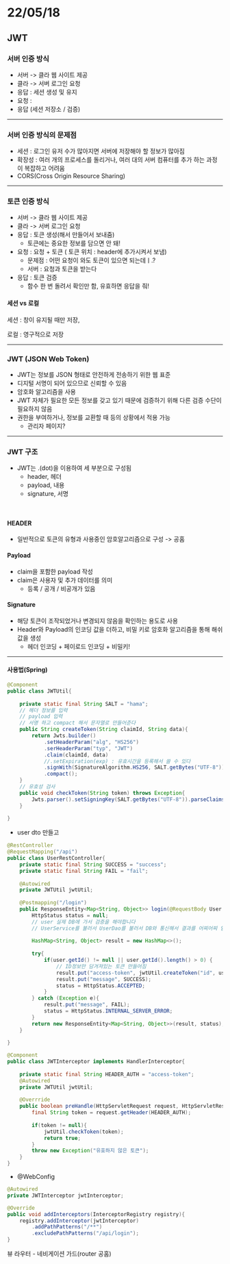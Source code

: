# 22/05/18

## JWT

### 서버 인증 방식

- 서버 -> 클라 웹 사이트 제공
- 클라 -> 서버 로그인 요청
- 응답 : 세션 생성 및 유지
- 요청 :
- 응답 (세션 저장소 / 검증)

---

### 서버 인증 방식의 문제점

- 세션 : 로그인 유저 수가 많아지면 서버에 저장해야 할 정보가 많아짐
- 확장성 : 여러 개의 프로세스를 돌리거나, 여러 대의 서버 컴퓨터를 추가 하는 과정이 복잡하고 어려움
- CORS(Cross Origin Resource Sharing)

---

### 토큰 인증 방식

- 서버 -> 클라 웹 사이트 제공
- 클라 -> 서버 로그인 요청
- 응답 : 토큰 생성(해서 만들어서 보내줌)
  - 토큰에는 중요한 정보를 담으면 안 돼!
- 요청 : 요청 + 토큰 ( 토큰 위치 : header에 추가시켜서 보냄) 
  - 문제점 : 어떤 요청이 와도 토큰이 있으면 되는데ㅣ.?
  - 서버 : 요청과 토큰을 받는다
- 응답 : 토큰 검증
  - 함수 한 번 돌려서 확인만 함, 유효하면 응답을 줘!



#### 세션 vs 로컬 

세션 : 창이 유지될 때만 저장, 

로컬 :  영구적으로 저장

---

### JWT (JSON Web Token)

- JWT는 정보를 JSON 형태로 안전하게 전송하기 위한 웹 표준
- 디지털 서명이 되어 있으므로 신뢰할 수 있음
- 암호화 알고리즘을 사용
- JWT 자체가 필요한 모든 정보를 갖고 있기 때문에 검증하기 위해 다른 검증 수단이 필요하지 않음
- 권한을 부여하거나,  정보를 교환할 때 등의 상황에서 적용 가능
  - 관리자 페이지?

---

### JWT 구조

- JWT는 .(dot)을 이용하여 세 부분으로 구성됨
  - header, 헤더
  - payload, 내용
  - signature, 서명

​	

#### HEADER

- 일반적으로 토큰의 유형과 사용중인 암호알고리즘으로 구성 -> 공홈

#### Payload

- claim을 포함한 payload 작성
- claim은 사용자 및 추가 데이터를 의미
  - 등록 / 공개 / 비공개가 있음

#### Signature

- 해당 토큰이 조작되었거나 변경되지 않음을 확인하는 용도로 사용
- Header와 Payload의 인코딩 값을 더하고, 비밀 키로 암호화 알고리즘을 통해 해쉬 값을 생성
  - 헤더 인코딩 + 페이로드 인코딩 + 비밀키!



---

#### 사용법(Spring)

~~~ java
@Component
public class JWTUtil{
    
    private static final String SALT = "hama";
    // 헤더 정보를 입력
    // payload 입력
    // 서명 하고 compact 해서 문자열로 만들어준다
    public String createToken(String claimId, String data){
        return Jwts.builder()
            .setHeaderParam("alg", "HS256")
			.serHeaderParam("typ", "JWT")
			.claim(claimId, data)
			//.setExpiration(exp) : 유효시간을 등록해서 쓸 수 있다
            .signWith(SignatureAlgorithm.HS256, SALT.getBytes("UTF-8"))
            .compact();
    }
    // 유효성 검사
    public void checkToken(String token) throws Exception{
        Jwts.parser().setSigningKey(SALT.getBytes("UTF-8")).parseClaimsJws(token);
    }
    
}

~~~

- user dto 만들고

~~~ java
@RestController
@RequestMapping("/api")
public class UserRestController{
    private static final String SUCCESS = "success";
    private static final String FAIL = "fail";
    
    @Autowired
    private JWTUtil jwtUtil;
    
    @Postmapping("/login")
    public ResponseEntity<Map<String, Object>> login(@RequestBody User user){
        HttpStatus status = null;
        // user 실제 DB에 가서 검증을 해야합니다
        // UserService를 불러서 UserDao를 불러서 DB와 통신해서 결과를 어찌어찌 얻어와!
        
        HashMap<String, Object> result = new HashMap<>();
        
        try{
            if(user.getId() != null || user.getId().length() > 0) {
                // ID정보만 담겨져있는 토큰 만들어짐
                result.put("access-token", jwtUtil.createToken("id", user.getId()));
                result.put("message", SUCCESS);
                status = HttpStatus.ACCEPTED; 
            }
        } catch (Exception e){
            result.put("message", FAIL);
            status = HttpStatus.INTERNAL_SERVER_ERROR;
        }
        return new ResponseEntity<Map<String, Object>>(result, status);
    }
    
}
~~~

~~~java
@Component
public class JWTInterceptor implements HandlerInterceptor{
    
    private static final String HEADER_AUTH = "access-token";
    @Autowired
    private JWTUtil jwtUtil;
    
    @Overrride
    public boolean preHandle(HttpServletRequest request, HttpServletResponse response, Object) throws Exception{
        final String token = request.getHeader(HEADER_AUTH);
        
        if(token != null){
            jwtUtil.checkToken(token);
            return true;
        }
        throw new Exception("유효하지 않은 토큰");
    }
}
~~~

- @WebConfig

~~~java
@Autowired
private JWTInterceptor jwtInterceptor;

@Override
public void addInterceptors(InterceptorRegistry registry){
    registry.addInterceptor(jwtInterceptor)
        .addPathPatterns("/**")
        .excludePathPatterns("/api/login");
}
~~~





뷰 라우터 - 네비게이션 가드(router 공홈)




